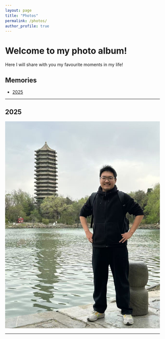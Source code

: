 ```yaml
---
layout: page
title: "Photos"
permalink: /photos/
author_profile: true
---
```


# Welcome to my photo album!

Here I will share with you my favourite moments in my life!

## Memories

- [2025](#year-2025)


---

## 2025

![北大未名湖](/images/20250412_1.jpg)

---
